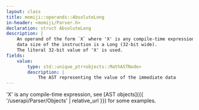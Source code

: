 ```yaml
---
layout: class
title: momiji::operands::AbsoluteLong
in-header: <momiji/Parser.h>
declaration: struct AbsoluteLong
description: |
    An operand of the form `X` where 'X' is any compile-time expression and the
    data size of the instruction is a Long (32-bit wide).
    The literal 32-bit value of 'X' is used.
fields:
    value:
        type: std::unique_ptr<objects::MathASTNode>
        description: |
            The AST representing the value of the immediate data
---
```


'X' is any compile-time expression, see
[AST objects]({{ '/userapi/Parser/Objects' | relative_url }}) for some examples.
